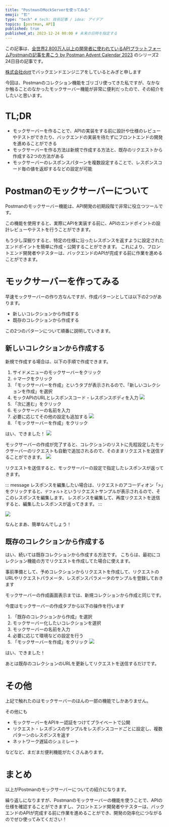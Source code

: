 ```yaml
---
title: "PostmanのMockServerを使ってみる"
emoji: "🏗️"
type: "tech" # tech: 技術記事 / idea: アイデア
topics: [postman, API]
published: true
published_at: 2023-12-24 00:00 # 未来の日時を指定する
---
```


この記事は、[全世界2,800万人以上の開発者に使われているAPIプラットフォームPostmanの記事を書こう by Postman Advent Calendar 2023](https://qiita.com/advent-calendar/2023/postman) のシリーズ2 24日目の記事です。

[株式会社dott](https://thedott.io/)でバックエンドエンジニアをしているとみぎと申します

今回は、Postmanのコレクション機能をゴリゴリ使ってきた私ですが、なかなか触ることのなかったモックサーバー機能が非常に便利だったので、その紹介をしたいと思います。

# TL;DR

* モックサーバーを作ることで、APIの実装をする前に設計や仕様のレビューやテストができたり、バックエンドの実装を待たずにフロントエンドの開発を進めることができる
* モックサーバーを作る方法は新規で作成する方法と、既存のリクエストから作成する2つの方法がある
* モックサーバーのレスポンスパターンを複数設定することで、レスポンスコード毎の値を返却するなどの設定が可能


# Postmanのモックサーバーについて

Postmanのモックサーバー機能は、API開発の初期段階で非常に役立つツールです。

この機能を使用すると、実際にAPIを実装する前に、APIのエンドポイントの設計レビューやテストを行うことができます。

もう少し深掘りすると、特定の仕様に沿ったレスポンスを返すように設定されたエンドポイントを簡単に作成・公開することができます。
これにより、フロントエンド開発者やテスターは、バックエンドのAPIが完成する前に作業を進めることができます。

# モックサーバーを作ってみる

早速モックサーバーの作り方なんですが、作成パターンとしては以下の2つがあります。

* 新しいコレクションから作成する
* 既存のコレクションから作成する

この2つのパターンについて順番に説明していきます。


## 新しいコレクションから作成する

新規で作成する場合は、以下の手順で作成できます。

1. サイドメニューのモックサーバーをクリック
2. ＋マークをクリック
3. 「モックサーバーを作成」というタブが表示されるので、「新しいコレクションを作成」を選択
4. モックAPIのURLとレスポンスコード・レスポンスボディを入力
    ![](https://storage.googleapis.com/zenn-user-upload/b14a065824f3-20231223.gif)
5. 「次に進む」をクリック
6. モックサーバーの名前を入力
7. 必要に応じてその他の設定も追加する
![](https://storage.googleapis.com/zenn-user-upload/9fe5e045a017-20231223.png)
1. 「モックサーバーを作成」をクリック

はい、できました！
![](https://storage.googleapis.com/zenn-user-upload/ae96d7ae52d9-20231223.png)

モックサーバーの作成が完了すると、コレクションのリストに先程設定したモックサーバーのリクエストも自動で追加されるので、そのままリクエストを送信することができます。
![](https://storage.googleapis.com/zenn-user-upload/b78a42e6125f-20231223.png)


リクエストを送信すると、モックサーバーの設定で指定したレスポンスが返ってきます。

::: message
レスポンスを編集したい場合は、リクエストのアコーディオン「>」をクリックすると、`デフォルト`というリクエストサンプルが表示されるので、そこのレスポンスを編集します。
レスポンスを編集して、再度リクエストを送信すると、編集したレスポンスが返ってきます。
:::

![](https://storage.googleapis.com/zenn-user-upload/1feaeb342eee-20231223.gif)

なんとまあ、簡単なんでしょう！


## 既存のコレクションから作成する

はい、続いては既存コレクションから作成する方法です。
こちらは、最初にコレクション機能の方でリクエストを作成してた場合に使えます。


事前準備として、予めコレクションからリクエストを作成して、リクエストのURLやリクエストパラメータ、レスポンスパラメータのサンプルを登録しておきます


モックサーバーの作成画面表示までは、新規コレクションから作成と同じです。

今度はモックサーバーの作成タブから以下の操作を行います

1. 「既存のコレクションから作成」を選択
2. モックサーバー化したいコレクションを選択
3. モックサーバーの名前を入力
4. 必要に応じて環境などの設定を行う
5. 「モックサーバーを作成」をクリック
   ![](https://storage.googleapis.com/zenn-user-upload/188749af6009-20231223.gif)

はい、できました！

あとは既存のコレクションのURLを更新してリクエストを送信するだけです。


# その他
上記で触れたのはモックサーバーのほんの一部の機能でしかありません。

その他にも

* モックサーバーをAPIキー認証をつけてプライベートで公開
* リクエスト・レスポンスのサンプルをレスポンスコードごとに設定し、複数パターンのレスポンスを返す
* ネットワーク遅延のシュミレート

などなど、まだまだ便利機能がたくさんあります。

# まとめ

以上がPostmanのモックサーバーについての紹介になります。

繰り返しになりますが、Postmanのモックサーバーの機能を使うことで、APIの仕様を確認することができますし、フロントエンド開発者やテスターは、バックエンドのAPIが完成する前に作業を進めることができ、開発の効率化につながるのでぜひ使ってみてください！